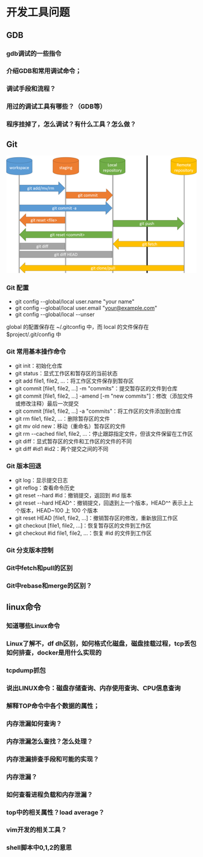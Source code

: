 # 开发工具问题
## GDB
### gdb调试的一些指令
### 介绍GDB和常用调试命令；
### 调试手段和流程？
### 用过的调试工具有哪些？（GDB等）
### 程序挂掉了，怎么调试？有什么工具？怎么做？
## Git
<img src='./imgs/tools-git-operations.png'>

### Git 配置
- git config --global/local user.name "your name"
- git config --global/local user.email "your@example.com"
- git config --global/local --unser

global 的配置保存在 ~/.gitconfig 中，而 local 的文件保存在 $project/.git/config 中

### Git 常用基本操作命令
- git init：初始化仓库
- git status：显式工作区和暂存区的当前状态
- git add file1, file2, ...：将工作区文件保存到暂存区
- git commit [file1, file2, ...] -m "commits"：提交暂存区的文件到仓库
- git commit [file1, file2, ...] -amend [-m "new commits"]：修改（添加文件或修改注释）最后一次提交
- git commit [file1, file2, ...] -a "commits"：将工作区的文件添加到仓库
- git rm file1, file2, ...：删除暂存区的文件
- git mv old new：移动（重命名）暂存区的文件
- git rm --cached file1, file2, ...：停止跟踪指定文件，但该文件保留在工作区
- git diff：显式暂存区的文件和工作区的文件的不同
- git diff #id1 #id2：两个提交之间的不同

### Git 版本回退
- git log：显示提交日志
- git reflog：查看命令历史
- git reset --hard #id：撤销提交，返回到 #id 版本
- git reset --hard HEAD^：撤销提交，回退到上一个版本，HEAD^^ 表示上上个版本，HEAD~100 上 100 个版本
- git reset HEAD [file1, file2, ...]：撤销暂存区的修改，重新放回工作区
- git checkout [file1, file2, ...]：恢复暂存区的文件到工作区
- git checkout #id file1, file2, ...：恢复 #id 的文件到工作区

### Git 分支版本控制
### Git中fetch和pull的区别

### Git中rebase和merge的区别？

## linux命令
### 知道哪些Linux命令
### Linux了解不，df dh区别，如何格式化磁盘，磁盘挂载过程，tcp丢包如何排查，docker是用什么实现的
### tcpdump抓包
### 说出LINUX命令：磁盘存储查询、内存使用查询、CPU信息查询
### 解释TOP命令中各个数据的属性；
### 内存泄漏如何查询？
### 内存泄漏怎么查找？怎么处理？
### 内存泄漏排查手段和可能的实现？
### 内存泄漏？
### 如何查看进程负载和内存泄漏？
### top中的相关属性？load average？
### vim开发的相关工具？
### shell脚本中0,1,2的意思